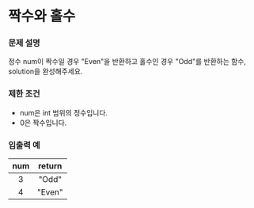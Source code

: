 # 짝수와 홀수

### 문제 설명

정수 num이 짝수일 경우 "Even"을 반환하고 홀수인 경우 "Odd"를 반환하는 함수, solution을 완성해주세요.

### 제한 조건

- num은 int 범위의 정수입니다.
- 0은 짝수입니다.

### 입출력 예

| num | return |
| :-: | :----: |
|  3  | "Odd"  |
|  4  | "Even" |
